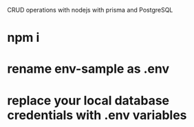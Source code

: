 CRUD operations with nodejs with prisma and PostgreSQL

# npm i
# rename env-sample as .env
# replace your local database credentials with .env variables